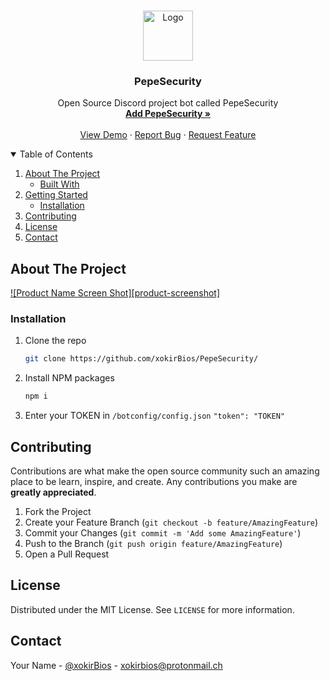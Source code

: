 





<!-- PROJECT LOGO -->
<br />
<p align="center">
  <a href="https://github.com/xokirBios/PepeSecurity/">
    <img src="https://media.discordapp.net/attachments/830860688721313832/841742251163516988/logo.png?width=634&height=660" alt="Logo" width="80" height="80">
  </a>

  <h3 align="center">PepeSecurity</h3>

  <p align="center">
    Open Source Discord project bot called PepeSecurity
    <br />
    <a href="https://discord.com/oauth2/authorize?client_id=820011760000958516&scope=bot&permissions=8"><strong>Add PepeSecurity »</strong></a>
    <br />
    <br />
    <a href="https://discord.gg/EuRSH3N4">View Demo</a>
    ·
    <a href="https://github.com/othneildrew/Best-README-Template/issues">Report Bug</a>
    ·
    <a href="https://github.com/othneildrew/Best-README-Template/issues">Request Feature</a>
  </p>
</p>



<!-- TABLE OF CONTENTS -->
<details open="open">
  <summary>Table of Contents</summary>
  <ol>
    <li>
      <a href="#about-the-project">About The Project</a>
      <ul>
        <li><a href="#built-with">Built With</a></li>
      </ul>
    </li>
    <li>
      <a href="#getting-started">Getting Started</a>
      <ul>
        <li><a href="#installation">Installation</a></li>
      </ul>
    </li>
    <li><a href="#contributing">Contributing</a></li>
    <li><a href="#license">License</a></li>
    <li><a href="#contact">Contact</a></li>

  </ol>
</details>



<!-- ABOUT THE PROJECT -->
## About The Project

[![Product Name Screen Shot][product-screenshot]](https://example.com)




<!-- GETTING STARTED -->

### Installation


1. Clone the repo
   ```sh
   git clone https://github.com/xokirBios/PepeSecurity/
   ```
2. Install NPM packages
   ```sh
   npm i
   ```
3. Enter your TOKEN in `/botconfig/config.json`
  `"token": "TOKEN"`







<!-- CONTRIBUTING -->
## Contributing

Contributions are what make the open source community such an amazing place to be learn, inspire, and create. Any contributions you make are **greatly appreciated**.

1. Fork the Project
2. Create your Feature Branch (`git checkout -b feature/AmazingFeature`)
3. Commit your Changes (`git commit -m 'Add some AmazingFeature'`)
4. Push to the Branch (`git push origin feature/AmazingFeature`)
5. Open a Pull Request



<!-- LICENSE -->
## License

Distributed under the MIT License. See `LICENSE` for more information.



<!-- CONTACT -->
## Contact

Your Name - [@xokirBios](https://twitter.com/your_username) - xokirbios@protonmail.ch





